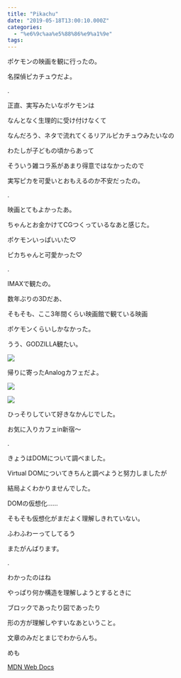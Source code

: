 ```yaml
---
title: "Pikachu"
date: "2019-05-18T13:00:10.000Z"
categories: 
  - "%e6%9c%aa%e5%88%86%e9%a1%9e"
tags: 
---
```


ポケモンの映画を観に行ったの。

名探偵ピカチュウだよ。

.

正直、実写みたいなポケモンは

なんとなく生理的に受け付けなくて

なんだろう、ネタで流れてくるリアルピカチュウみたいなの

わたしが子どもの頃からあって

そういう雑コラ系があまり得意ではなかったので

実写ピカを可愛いとおもえるのか不安だったの。

.

映画とてもよかったあ。

ちゃんとお金かけてCGつくっているなあと感じた。

ポケモンいっぱいいた♡

ピカちゃんと可愛かった♡

.

IMAXで観たの。

数年ぶりの3Dだあ、

そもそも、ここ3年間くらい映画館で観ている映画

ポケモンくらいしかなかった。

うう、GODZILLA観たい。

![](/images/19-05-18-23-44-31-076_deco6466989210618979373.jpg)

帰りに寄ったAnalogカフェだよ。

![](/images/19-05-18-23-44-50-735_deco5432290385480207713.jpg)

![](/images/img_20190518_2346247425005682688036979.jpg)

ひっそりしていて好きなかんじでした。

お気に入りカフェin新宿〜

.

きょうはDOMについて調べました。

Virtual DOMについてきちんと調べようと努力しましたが

結局よくわかりませんでした。

DOMの仮想化……

そもそも仮想化がまだよく理解しきれていない。

ふわふわーってしてるう

またがんばります。

.

わかったのはね

やっぱり何か構造を理解しようとするときに

ブロックであったり図であったり

形の方が理解しやすいなあということ。

文章のみだとまじでわからんち。

めも

[MDN Web Docs](https://developer.mozilla.org/ja/docs/Web/API/Document_Object_Model/Introduction)
